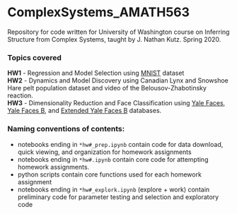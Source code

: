 # ComplexSystems_AMATH563
Repository for code written for University of Washington course on Inferring Structure from Complex Systems, taught by J. Nathan Kutz. Spring 2020. 

### Topics covered
**HW1** - Regression and Model Selection using [MNIST](http://yann.lecun.com/exdb/mnist/) dataset  
**HW2** - Dynamics and Model Discovery using Canadian Lynx and Snowshoe Hare pelt population dataset and video of the Belousov-Zhabotinsky reaction.  
**HW3** - Dimensionality Reduction and Face Classification using [Yale Faces](http://cvc.cs.yale.edu/cvc/projects/yalefaces/yalefaces.html), [Yale Faces B](http://vision.ucsd.edu/~leekc/ExtYaleDatabase/Yale%20Face%20Database.htm), and [Extended Yale Faces B](http://vision.ucsd.edu/~leekc/ExtYaleDatabase/ExtYaleB.html) databases.  

### Naming conventions of contents:
  - notebooks ending in `*hw#_prep.ipynb` contain code for data download, quick viewing, and organization for homework assignments
  - notebooks ending in `*hw#.ipynb` contain core code for attempting homework assignments.
  - python scripts contain core functions used for each homework assignment
  - notebooks ending in `*hw#_explork.ipynb` (explore + work) contain preliminary code for parameter testing and selection and exploratory code 
